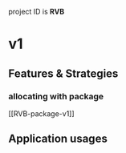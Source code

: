 project ID is **RVB**
# v1
## Features & Strategies
### allocating with package
[[RVB-package-v1]]
## Application usages
